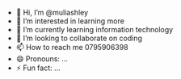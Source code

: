 - 👋 Hi, I’m @muliashley
- 👀 I’m interested in learning more
- 🌱 I’m currently learning information technology
- 💞️ I’m looking to collaborate on coding
- 📫 How to reach me 0795906398
- 😄 Pronouns: ...
- ⚡ Fun fact: ...

<!---
muliashley/muliashley is a ✨ special ✨ repository because its `README.md` (this file) appears on your GitHub profile.
You can click the Preview link to take a look at your changes.
--->
